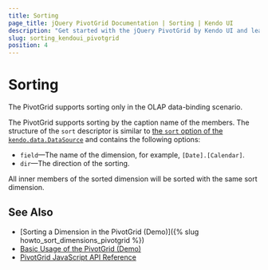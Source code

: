 ```yaml
---
title: Sorting
page_title: jQuery PivotGrid Documentation | Sorting | Kendo UI
description: "Get started with the jQuery PivotGrid by Kendo UI and learn how to sort the widget."
slug: sorting_kendoui_pivotgrid
position: 4
---
```


# Sorting

The PivotGrid supports sorting only in the OLAP data-binding scenario.

The PivotGrid supports sorting by the caption name of the members. The structure of the `sort` descriptor is similar to [the `sort` option of the `kendo.data.DataSource`](/api/javascript/data/datasource/configuration/sort) and contains the following options:
- `field`&mdash;The name of the dimension, for example, `[Date].[Calendar]`.
- `dir`&mdash;The direction of the sorting.

All inner members of the sorted dimension will be sorted with the same sort dimension.

## See Also

* [Sorting a Dimension in the PivotGrid (Demo)]({% slug howto_sort_dimensions_pivotgrid %})
* [Basic Usage of the PivotGrid (Demo)](http://demos.telerik.com/kendo-ui/pivotgrid/index)
* [PivotGrid JavaScript API Reference](/api/javascript/ui/pivotgrid)

